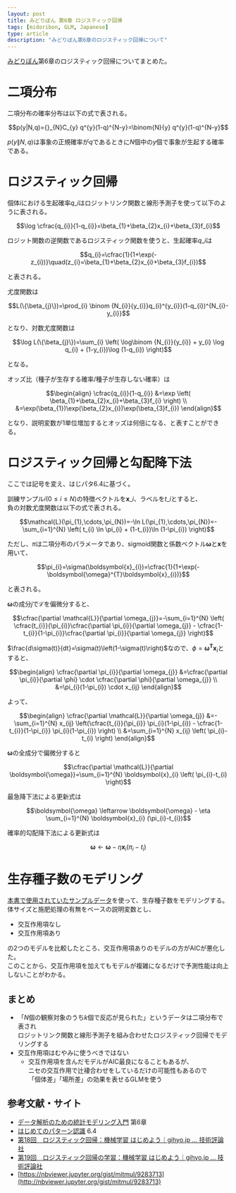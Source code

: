 ```yaml
---
layout: post
title: みどりぼん 第6章 ロジスティック回帰
tags: [midoribon, GLM, Japanese]
type: article
description: "みどりぼん第6章のロジスティック回帰について"
---
```


[みどりぼん](http://hosho.ees.hokudai.ac.jp/~kubo/ce/IwanamiBook.html)第6章のロジスティック回帰についてまとめた。

<!-- more -->

# 二項分布

二項分布の確率分布は以下の式で表される。

$$p(y|N,q)={}_{N}C_{y} q^{y}(1-q)^{N-y}=\binom{N}{y} q^{y}(1-q)^{N-y}$$

$p(y\|N,q)$は事象の正規確率が$q$であるときに$N$個中の$y$個で事象が生起する確率である。

# ロジスティック回帰

個体$i$における生起確率$q\_{i}$はロジットリンク関数と線形予測子を使って以下のように表される。

$$\log \cfrac{q_{i}}{1-q_{i}}=\beta_{1}+\beta_{2}x_{i}+\beta_{3}f_{i}$$

ロジット関数の逆関数であるロジスティック関数を使うと、生起確率$q\_i$は

$$q_{i}=\cfrac{1}{1+\exp(-z_{i})}\quad(z_{i}=\beta_{1}+\beta_{2}x_{i}+\beta_{3}f_{i})$$

と表される。

尤度関数は

$$L(\{\beta_{j}\})=\prod_{i} \binom {N_{i}}{y_{i}}q_{i}^{y_{i}}(1-q_{i})^{N_{i}-y_{i}}$$

となり、対数尤度関数は

$$\log L(\{\beta_{j}\})=\sum_{i} \left( \log\binom {N_{i}}{y_{i}} + y_{i} \log q_{i} + (1-y_{i})\log (1-q_{i}) \right)$$

となる。


オッズ比（種子が生存する確率/種子が生存しない確率）は

$$\begin{align}
\cfrac{q_{i}}{1-q_{i}}
&=\exp \left( \beta_{1}+\beta_{2}x_{i}+\beta_{3}f_{i} \right)  \\
&=\exp(\beta_{1})\exp(\beta_{2}x_{i})\exp(\beta_{3}f_{i})
\end{align}$$

となり、説明変数が1単位増加するとオッズは何倍になる、と表すことができる。

# ロジスティック回帰と勾配降下法

ここでは記号を変え、はじパタ6.4に基づく。

訓練サンプル$i(0 \leq i \leq N)$の特徴ベクトルを$\boldsymbol{x}\_{i}$、ラベルを$t\_{i}$とすると、  
負の対数尤度関数は以下の式で表される。

$$\mathcal{L}(\pi_{1},\cdots,\pi_{N})=-\ln L(\pi_{1},\cdots,\pi_{N})=-\sum_{i=1}^{N} \left( t_{i} \ln \pi_{i} + (1-t_{i})\ln (1-\pi_{i}) \right)$$

ただし、$\pi$は二項分布のパラメータであり、sigmoid関数と係数ベクトル$\boldsymbol{\omega}$と$\boldsymbol{x}$を用いて、

$$\pi_{i}=\sigma(\boldsymbol{x}_{i})=\cfrac{1}{1+\exp(-\boldsymbol{\omega}^{T}\boldsymbol{x}_{i})}$$

と表される。

$\boldsymbol{\omega}$の成分$j$で$\mathcal{L}$を偏微分すると、

$$\cfrac{\partial \mathcal{L}}{\partial \omega_{j}}=-\sum_{i=1}^{N} \left( \cfrac{t_{i}}{\pi_{i}}\cfrac{\partial \pi_{i}}{\partial \omega_{j}} - \cfrac{1-t_{i}}{1-\pi_{i}}\cfrac{\partial \pi_{i}}{\partial \omega_{j}} \right)$$

$\frac{d\sigma(t)}{dt}=\sigma(t)\left(1-\sigma(t)\right)$なので、$\phi=\boldsymbol{\omega^{T}}\boldsymbol{x}_{i}$とすると、

$$\begin{align}
\cfrac{\partial \pi_{i}}{\partial \omega_{j}}
&=\cfrac{\partial \pi_{i}}{\partial \phi} \cdot \cfrac{\partial \phi}{\partial \omega_{j}} \\
&=\pi_{i}(1-\pi_{i}) \cdot x_{ij}
\end{align}$$

<!-- この式変形合ってる？ -->

よって、

$$\begin{align}
\cfrac{\partial \mathcal{L}}{\partial \omega_{j}}
&=-\sum_{i=1}^{N} x_{ij} \left(\cfrac{t_{i}}{\pi_{i}} \pi_{i}(1-\pi_{i}) - \cfrac{1-t_{i}}{1-\pi_{i}} \pi_{i}(1-\pi_{i}) \right)  \\
&=\sum_{i=1}^{N} x_{ij} \left( \pi_{i}-t_{i} \right)
\end{align}$$

$\boldsymbol{\omega}$の全成分で偏微分すると

$$\cfrac{\partial \mathcal{L}}{\partial \boldsymbol{\omega}}=\sum_{i=1}^{N} \boldsymbol{x}_{i} \left( \pi_{i}-t_{i} \right)$$


最急降下法による更新式は

$$\boldsymbol{\omega} \leftarrow \boldsymbol{\omega} - \eta \sum_{i=1}^{N} \boldsymbol{x}_{i} (\pi_{i}-t_{i})$$

確率的勾配降下法による更新式は

$$\boldsymbol{\omega} \leftarrow \boldsymbol{\omega} - \eta \boldsymbol{x}_{i} (\pi_{i}-t_{i})$$

# 生存種子数のモデリング

[本書で使用されていたサンプルデータ](http://hosho.ees.hokudai.ac.jp/~kubo/stat/iwanamibook/fig/binomial/data4a.csv)を使って、生存種子数をモデリングする。  
体サイズと施肥処理の有無をベースの説明変数とし、

* 交互作用項なし
* 交互作用項あり

の2つのモデルを比較したところ、交互作用項ありのモデルの方がAICが悪化した。  
このことから、交互作用項を加えてもモデルが複雑になるだけで予測性能は向上しないことがわかる。

<script src="https://gist.github.com/ysk24ok/9d6a6420a1ed679cbe93dc26273e3743.js"></script>

## まとめ

* 「$N$個の観察対象のうち$k$個で反応が見られた」というデータは二項分布で表され  
  ロジットリンク関数と線形予測子を組み合わせたロジスティック回帰でモデリングする
* 交互作用項はむやみに使うべきではない
  - 交互作用項を含んだモデルがAIC最良になることもあるが、  
    ニセの交互作用で辻褄合わせをしているだけの可能性もあるので  
    「個体差」「場所差」の効果を表せるGLMを使う

## 参考文献・サイト

* [データ解析のための統計モデリング入門](http://hosho.ees.hokudai.ac.jp/~kubo/ce/IwanamiBook.html) 第6章
* [はじめてのパターン認識](https://www.morikita.co.jp/books/book/2235) 6.4
* [第18回　ロジスティック回帰：機械学習 はじめよう｜gihyo.jp … 技術評論社](http://gihyo.jp/dev/serial/01/machine-learning/0018)
* [第19回　ロジスティック回帰の学習：機械学習 はじめよう｜gihyo.jp … 技術評論社](http://gihyo.jp/dev/serial/01/machine-learning/0019)
* [https://nbviewer.jupyter.org/gist/mitmul/9283713](http://nbviewer.jupyter.org/gist/mitmul/9283713)
